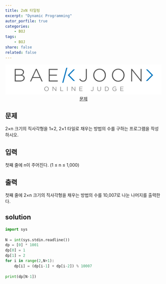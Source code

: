 ```yaml
---
title: 2xN 타일링
excerpt: "Dynamic Programming"
autor_porfile: true
categories:
    - BOJ
tags:
    - BOJ
share: false
related: false
---
```

<div><img src="../../assets/images/bojLogo.png"/></div>
<div align="center"><a href="https://www.acmicpc.net/problem/11726">문제</a></div>

## 문제
2×n 크기의 직사각형을 1×2, 2×1 타일로 채우는 방법의 수를 구하는 프로그램을 작성하시오.  

## 입력
첫째 줄에 n이 주어진다. (1 ≤ n ≤ 1,000)

## 출력
첫째 줄에 2×n 크기의 직사각형을 채우는 방법의 수를 10,007로 나눈 나머지를 출력한다.

## solution
~~~python
import sys

N = int(sys.stdin.readline())
dp = [0] * 1001
dp[0] = 1
dp[1] = 2
for i in range(2,N+1):
    dp[i] = (dp[i-1] + dp[i-2]) % 10007

print(dp[N-1])
~~~